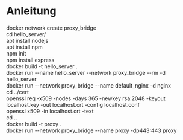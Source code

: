# Anleitung

docker network create proxy_bridge  
cd hello_server/  
apt install nodejs  
apt install npm  
npm init  
npm install express  
docker build -t hello_server .  
docker run --name hello_server --network proxy_bridge --rm -d hello_server  
docker run --network proxy_bridge --name default_nginx -d nginx  
cd ../cert  
openssl req -x509 -nodes -days 365 -newkey rsa:2048 -keyout localhost.key -out   localhost.crt -config localhost.conf  
openssl x509 -in localhost.crt -text  
cd ..  
docker build -t proxy .  
docker run --network proxy_bridge --name proxy -dp443:443 proxy  
